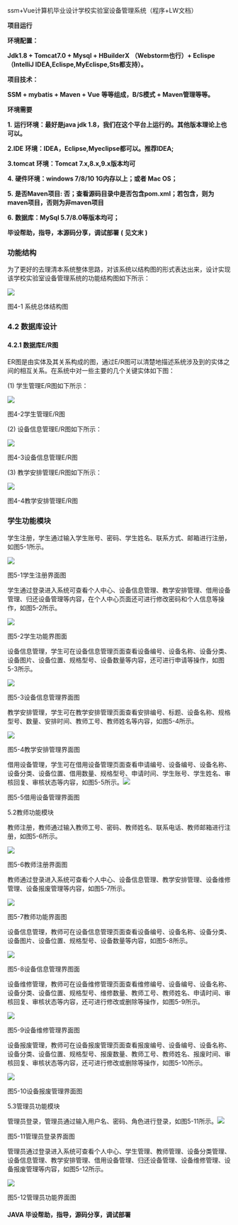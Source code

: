 ssm+Vue计算机毕业设计学校实验室设备管理系统（程序+LW文档）

**项目运行**

**环境配置：**

**Jdk1.8 + Tomcat7.0 + Mysql + HBuilderX** **（Webstorm也行）+ Eclispe（IntelliJ
IDEA,Eclispe,MyEclispe,Sts都支持）。**

**项目技术：**

**SSM + mybatis + Maven + Vue** **等等组成，B/S模式 + Maven管理等等。**

**环境需要**

**1.** **运行环境：最好是java jdk 1.8，我们在这个平台上运行的。其他版本理论上也可以。**

**2.IDE** **环境：IDEA，Eclipse,Myeclipse都可以。推荐IDEA;**

**3.tomcat** **环境：Tomcat 7.x,8.x,9.x版本均可**

**4.** **硬件环境：windows 7/8/10 1G内存以上；或者 Mac OS；**

**5.** **是否Maven项目: 否；查看源码目录中是否包含pom.xml；若包含，则为maven项目，否则为非maven项目**

**6.** **数据库：MySql 5.7/8.0等版本均可；**

**毕设帮助，指导，本源码分享，调试部署** **(** **见文末** **)**

### 功能结构

为了更好的去理清本系统整体思路，对该系统以结构图的形式表达出来，设计实现该学校实验室设备管理系统的功能结构图如下所示：

![](./res/632aada7ea154b3586854067f85e48d6.png)

图4-1 系统总体结构图

### 4.2 数据库设计

####  4.2.1 数据库E/R图

ER图是由实体及其关系构成的图，通过E/R图可以清楚地描述系统涉及到的实体之间的相互关系。在系统中对一些主要的几个关键实体如下图：

(1) 学生管理E/R图如下所示：

![](./res/cd2b27657fbe4d18a0bcac9255d7cbe7.png)

图4-2学生管理E/R图

(2) 设备信息管理E/R图如下所示：

![](./res/8dcd44fc496d474f89475018cc904ebe.png)

图4-3设备信息管理E/R图

(3) 教学安排管理E/R图如下所示：

![](./res/2508dfc1f42340b2a2888b87cddb9005.png)

图4-4教学安排管理E/R图

### 学生功能模块

学生注册，学生通过输入学生账号、密码、学生姓名、联系方式、邮箱进行注册，如图5-1所示。

![](./res/57f05ce6025c47cc9f593ee6fba16c3a.png)

图5-1学生注册界面图

学生通过登录进入系统可查看个人中心、设备信息管理、教学安排管理、借用设备管理、归还设备管理等内容，在个人中心页面还可进行修改密码和个人信息等操作，如图5-2所示。

![](./res/fef4d30235f1465ab3d46dc9281162e5.png)

图5-2学生功能界图面

设备信息管理，学生可在设备信息管理页面查看设备编号、设备名称、设备分类、设备图片、设备位置、规格型号、设备数量等内容，还可进行申请等操作，如图5-3所示。

![](./res/41a00905c6d44eb49713ca718c7c74e5.png)

图5-3设备信息管理界面图

教学安排管理，学生可在教学安排管理页面查看安排编号、标题、设备名称、规格型号、数量、安排时间、教师工号、教师姓名等内容，如图5-4所示。

![](./res/640b4e2616b84e1eb24e8f4f0498635e.png)

图5-4教学安排管理界面图

借用设备管理，学生可在借用设备管理页面查看申请编号、设备编号、设备名称、设备分类、设备位置、借用数量、规格型号、申请时间、学生账号、学生姓名、审核回复、审核状态等内容，如图5-5所示。![](./res/a1db4ae4016b4173bfb5e9f4665ba663.png)

图5-5借用设备管理界面图

5.2教师功能模块

教师注册，教师通过输入教师工号、密码、教师姓名、联系电话、教师邮箱进行注册，如图5-6所示。

![](./res/9dacd2d680bf49c0a8df3c17dabe4dd5.png)

图5-6教师注册界面图

教师通过登录进入系统可查看个人中心、设备信息管理、教学安排管理、设备维修管理、设备报废管理等内容，如图5-7所示。

![](./res/5190e386c7714f4689a9432b9e3689e7.png)

图5-7教师功能界面图

设备信息管理，教师可在设备信息管理页面查看设备编号、设备名称、设备分类、设备图片、设备位置、规格型号、设备数量等内容，如图5-8所示。

![](./res/11dd3bf1aa1843feafc8618c765421f0.png)

图5-8设备信息管理界图面

设备维修管理，教师可在设备维修管理页面查看维修编号、设备编号、设备名称、设备分类、设备位置、规格型号、维修数量、教师工号、教师姓名、申请时间、审核回复、审核状态等内容，还可进行修改或删除等操作，如图5-9所示。

![](./res/dee66466b46943deac06243fea6b7738.png)

图5-9设备维修管理界面图

设备报废管理，教师可在设备报废管理页面查看报废编号、设备编号、设备名称、设备分类、设备位置、规格型号、报废数量、教师工号、教师姓名、报废时间、审核回复、审核状态等内容，还可进行修改或删除等操作，如图5-10所示。

![](./res/b979e8825ed34414b1bcf62b7dbc00e3.png)

图5-10设备报废管理界面图

5.3管理员功能模块

管理员登录，管理员通过输入用户名、密码、角色进行登录，如图5-11所示。![](./res/93c7e4e574664573bc71dd67cbf54ba4.png)

图5-11管理员登录界面图

管理员通过登录进入系统可查看个人中心、学生管理、教师管理、设备分类管理、设备信息管理、教学安排管理、借用设备管理、归还设备管理、设备维修管理、设备报废管理等内容，如图5-12所示。

![](./res/eb16aa7e5d114f6dbb33afc0196094db.png)

图5-12管理员功能界面图

#### **JAVA** **毕设帮助，指导，源码分享，调试部署**

